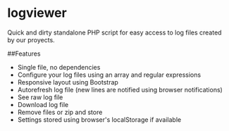 # logviewer
Quick and dirty standalone PHP script for easy access to log files created by our proyects.

##Features

* Single file, no dependencies
* Configure your log files using an array and regular expressions
* Responsive layout using Bootstrap
* Autorefresh log file (new lines are notified using browser notifications)
* See raw log file
* Download log file
* Remove files or zip and store
* Settings stored using browser's localStorage if available
